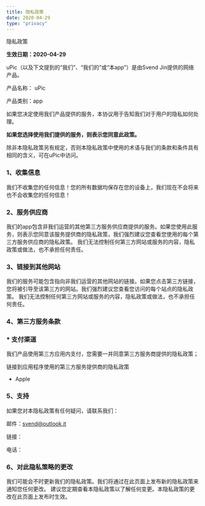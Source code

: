 ```yaml
---
title: 隐私政策
date: 2020-04-29
type: "privacy"
---
```


隐私政策

**生效日期：2020-04-29**

uPic（以及下文提到的“我们”、“我们的”或“本app”）是由Svend Jin提供的网络产品。 

产品名称： uPic 

产品类别：app 

如果您决定使用我们产品提供的服务，本协议用于告知我们对于用户的隐私如何处理。

**如果您选择使用我们提供的服务，则表示您同意此政策。**

除非本隐私政策另有规定，否则本隐私政策中使用的术语与我们的条款和条件具有相同的含义，可在uPic中访问。

### 1、收集信息

我们不收集您的任何信息！您的所有数据均保存在您的设备上，我们现在不会将来也不会收集您的任何信息！

### 2、服务供应商

我们的app包含非我们运营的其他第三方服务供应商提供的服务。如果您使用此服务，则表示您同意该服务提供商的隐私政策，我们强烈建议您查看您使用的每个第三方服务供应商的隐私政策。 我们无法控制任何第三方网站或服务的内容，隐私政策或做法，也不承担任何责任。

### 3、链接到其他网站

我们的服务可能包含指向非我们运营的其他网站的链接。如果您点击第三方链接，您将被引导至该第三方的网站。我们强烈建议您查看您访问的每个站点的隐私政策。 我们无法控制任何第三方网站或服务的内容，隐私政策或做法，也不承担任何责任。

### 4、第三方服务条款

### * 支付渠道

我们产品使用第三方应用内支付，您需要一并同意第三方服务商提供的隐私政策； 

链接到应用程序使用的第三方服务提供商的隐私政策

- Apple

### 5、支持

如果您对本隐私政策有任何疑问，请联系我们： 

邮件：[svend@outlook.it](mailto:svend@outlook.it)

链接： 

电话：

### 6、对此隐私策略的更改

我们可能会不时更新我们的隐私政策。我们将通过在此页面上发布新的隐私政策来通知您任何更改。 建议您定期查看本隐私政策以了解任何变更。本隐私政策的更改在此页面上发布时生效。
